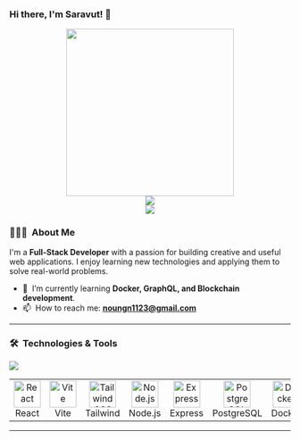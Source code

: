 ### Hi there, I'm Saravut! 👋
<div align="center">
  <img src="https://media4.giphy.com/media/v1.Y2lkPTc5MGI3NjExZ2hiNmpkdWY1MjFleDhxazl2NXp6amQ4NzdpamtjOHI1NTR5Z3l1MCZlcD12MV9pbnRlcm5hbF9naWZfYnlfaWQmY3Q9Zw/Dh5q0sShxgp13DwrvG/giphy.gif" width="300"/>
</div>

<div align="center">
<a href="https://github.com/Markeihoo">
  <img align="center" src="https://github-readme-stats.vercel.app/api?username=Markeihoo&show_icons=true&theme=tokyonight" />
</a><br>

<a href="https://github.com/Markeihoo">
  <img align="center" src="https://github-readme-stats.vercel.app/api/top-langs/?username=Markeihoo&layout=compact&theme=vision-friendly-dark" />
</a>
</div>

### 👨🏻‍💻 &nbsp;About Me

I'm a **Full-Stack Developer** with a passion for building creative and useful web applications. I enjoy learning new technologies and applying them to solve real-world problems.

- 🌱 &nbsp;I’m currently learning **Docker, GraphQL, and Blockchain development**.
- 📫 &nbsp;How to reach me: **noungn1123@gmail.com**

---

### 🛠 &nbsp;Technologies & Tools

<a href="https://github.com/Markeihoo">
  <img align="center" src="https://github-readme-streak-stats.herokuapp.com?user=Markeihoo&theme=dark&background=000000" />
</a><br>
<table>
  <tr>
    <td align="center" width="96">
      <a href="#-technologies--tools">
        <img src="https://skillicons.dev/icons?i=react" width="48" height="48" alt="React" />
      </a>
      <br>React
    </td>
    <td align="center" width="96">
      <a href="#-technologies--tools">
        <img src="https://skillicons.dev/icons?i=vite" width="48" height="48" alt="Vite" />
      </a>
      <br>Vite
    </td>
    <td align="center" width="96">
      <a href="#-technologies--tools">
        <img src="https://skillicons.dev/icons?i=tailwind" width="48" height="48" alt="Tailwind CSS" />
      </a>
      <br>Tailwind
    </td>
    <td align="center" width="96">
      <a href="#-technologies--tools">
        <img src="https://skillicons.dev/icons?i=nodejs" width="48" height="48" alt="Node.js" />
      </a>
      <br>Node.js
    </td>
    <td align="center" width="96">
      <a href="#-technologies--tools">
        <img src="https://skillicons.dev/icons?i=express" width="48" height="48" alt="Express" />
      </a>
      <br>Express
    </td>
    <td align="center" width="96">
      <a href="#-technologies--tools">
        <img src="https://skillicons.dev/icons?i=postgresql" width="48" height="48" alt="PostgreSQL" />
      </a>
      <br>PostgreSQL
    </td>
     <td align="center" width="96">
      <a href="#-technologies--tools">
        <img src="https://skillicons.dev/icons?i=docker" width="48" height="48" alt="Docker" />
      </a>
      <br>Docker
    </td>
     <td align="center" width="96">
      <a href="#-technologies--tools">
        <img src="https://skillicons.dev/icons?i=githubactions" width="48" height="48" alt="GitHub Actions" />
      </a>
      <br>Actions
    </td>
  </tr>
</table>

---


